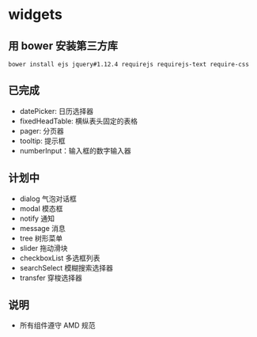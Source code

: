 # widgets

## 用 bower 安装第三方库

```
bower install ejs jquery#1.12.4 requirejs requirejs-text require-css
```

## 已完成

* datePicker: 日历选择器
* fixedHeadTable: 横纵表头固定的表格
* pager: 分页器
* tooltip: 提示框
* numberInput：输入框的数字输入器

## 计划中

* dialog 气泡对话框
* modal 模态框
* notify 通知
* message 消息
* tree 树形菜单
* slider 拖动滑块
* checkboxList 多选框列表
* searchSelect 模糊搜索选择器
* transfer 穿梭选择器


## 说明

* 所有组件遵守 AMD 规范